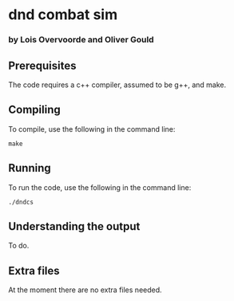 # dnd combat sim
### by Lois Overvoorde and Oliver Gould

## Prerequisites
The code requires a c++ compiler, assumed to be g++, and make.

## Compiling
To compile, use the following in the command line:

	make

## Running
To run the code, use the following in the command line:

    ./dndcs

## Understanding the output
To do.


## Extra files
At the moment there are no extra files needed.
